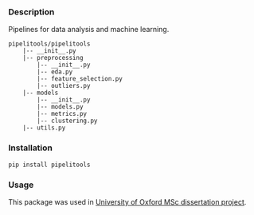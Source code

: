 ### Description

Pipelines for data analysis and machine learning.

```
pipelitools/pipelitools
	|-- __init__.py  
	|-- preprocessing  
		|-- __init__.py  
		|-- eda.py  
		|-- feature_selection.py  
		|-- outliers.py  
	|-- models  
		|-- __init__.py  
		|-- models.py  
		|-- metrics.py  
		|-- clustering.py 
	|-- utils.py  
```

### Installation

```
pip install pipelitools
```

### Usage

This package was used in [University of Oxford MSc dissertation project](https://github.com/nastiag67/ecgn).



